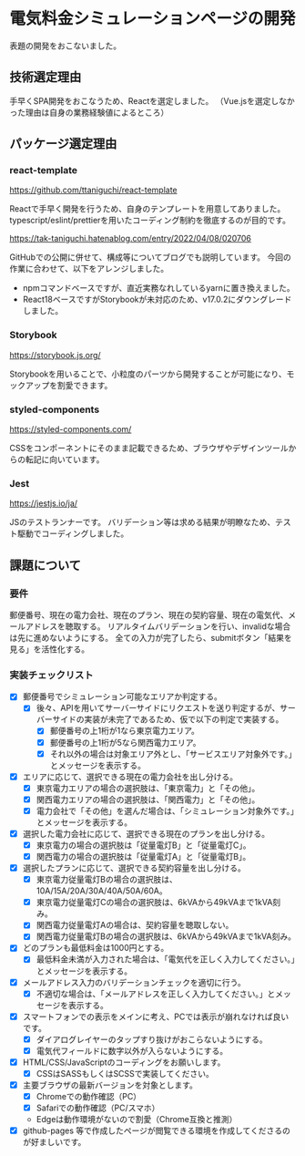 # 電気料金シミュレーションページの開発

表題の開発をおこないました。

## 技術選定理由

手早くSPA開発をおこなうため、Reactを選定しました。
（Vue.jsを選定しなかった理由は自身の業務経験値によるところ）

## パッケージ選定理由

### react-template

<https://github.com/ttaniguchi/react-template>

Reactで手早く開発を行うため、自身のテンプレートを用意してありました。
typescript/eslint/prettierを用いたコーディング制約を徹底するのが目的です。

<https://tak-taniguchi.hatenablog.com/entry/2022/04/08/020706>

GitHubでの公開に併せて、構成等についてブログでも説明しています。
今回の作業に合わせて、以下をアレンジしました。

- npmコマンドベースですが、直近実務なれしているyarnに置き換えました。
- React18ベースですがStorybookが未対応のため、v17.0.2にダウングレードしました。

### Storybook

<https://storybook.js.org/>

Storybookを用いることで、小粒度のパーツから開発することが可能になり、モックアップを割愛できます。

### styled-components

<https://styled-components.com/>

CSSをコンポーネントにそのまま記載できるため、ブラウザやデザインツールからの転記に向いています。

### Jest

<https://jestjs.io/ja/>

JSのテストランナーです。
バリデーション等は求める結果が明瞭なため、テスト駆動でコーディングしました。

## 課題について

### 要件

郵便番号、現在の電力会社、現在のプラン、現在の契約容量、現在の電気代、メールアドレスを聴取する。
リアルタイムバリデーションを行い、invalidな場合は先に進めないようにする。
全ての入力が完了したら、submitボタン「結果を見る」を活性化する。

### 実装チェックリスト

- [x] 郵便番号でシミュレーション可能なエリアか判定する。
  - [x] 後々、APIを用いてサーバーサイドにリクエストを送り判定するが、サーバーサイドの実装が未完了であるため、仮で以下の判定で実装する。
    - [x] 郵便番号の上1桁が1なら東京電力エリア。
    - [x] 郵便番号の上1桁が5なら関西電力エリア。
    - [x] それ以外の場合は対象エリア外とし、「サービスエリア対象外です。」とメッセージを表示する。
- [x] エリアに応じて、選択できる現在の電力会社を出し分ける。
  - [x] 東京電力エリアの場合の選択肢は、「東京電力」と「その他」。
  - [x] 関西電力エリアの場合の選択肢は、「関西電力」と「その他」。
  - [x] 電力会社で「その他」を選んだ場合は、「シミュレーション対象外です。」とメッセージを表示する。
- [x] 選択した電力会社に応じて、選択できる現在のプランを出し分ける。
  - [x] 東京電力の場合の選択肢は「従量電灯B」と「従量電灯C」。
  - [x] 関西電力の場合の選択肢は「従量電灯A」と「従量電灯B」。
- [x] 選択したプランに応じて、選択できる契約容量を出し分ける。
  - [x] 東京電力従量電灯Bの場合の選択肢は、10A/15A/20A/30A/40A/50A/60A。
  - [x] 東京電力従量電灯Cの場合の選択肢は、6kVAから49kVAまで1kVA刻み。
  - [x] 関西電力従量電灯Aの場合は、契約容量を聴取しない。
  - [x] 関西電力従量電灯Bの場合の選択肢は、6kVAから49kVAまで1kVA刻み。
- [x] どのプランも最低料金は1000円とする。
  - [x] 最低料金未満が入力された場合は、「電気代を正しく入力してください。」とメッセージを表示する。
- [x] メールアドレス入力のバリデーションチェックを適切に行う。
  - [x] 不適切な場合は、「メールアドレスを正しく入力してください。」とメッセージを表示する。
- [x] スマートフォンでの表示をメインに考え、PCでは表示が崩れなければ良いです。
  - [x] ダイアログレイヤーのタップすり抜けがおこらないようにする。
  - [x] 電気代フィールドに数字以外が入らないようにする。
- [x] HTML/CSS/JavaScriptのコーディングをお願いします。
  - [x] CSSはSASSもしくはSCSSで実装してください。
- [x] 主要ブラウザの最新バージョンを対象とします。
  - [x] Chromeでの動作確認（PC）
  - [x] Safariでの動作確認（PC/スマホ）
  - Edgeは動作環境がないので割愛（Chrome互換と推測）
- [x] github-pages 等で作成したページが閲覧できる環境を作成してくださるのが好ましいです。

